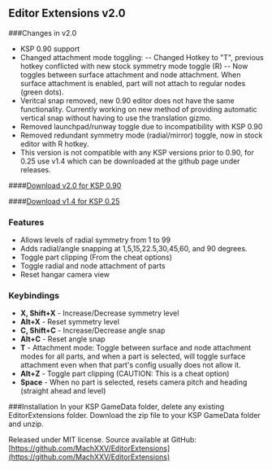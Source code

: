 ## Editor Extensions v2.0

###Changes in v2.0
* KSP 0.90 support
* Changed attachment mode toggling:
-- Changed Hotkey to "T", previous hotkey conflicted with new stock symmetry mode toggle (R)
-- Now toggles between surface attachment and node attachment. When surface attachment is enabled, part will not attach to regular nodes (green dots).
* Veritcal snap removed, new 0.90 editor does not have the same functionality. Currently working on new method of providing automatic vertical snap without having to use the translation gizmo.
* Removed launchpad/runway toggle due to incompatibility with KSP 0.90
* Removed redundant symmetry mode (radial/mirror) toggle, now in stock editor with R hotkey.
* This version is not compatible with any KSP versions prior to 0.90, for 0.25 use v1.4 which can be downloaded at the github page under releases.

####[Download v2.0 for KSP 0.90](https://github.com/MachXXV/EditorExtensions/raw/master/Releases/EditorExtensions_v2.0.zip)

####[Download v1.4 for KSP 0.25](https://github.com/MachXXV/EditorExtensions/raw/master/Releases/EditorExtensions_v1.4.zip)

### Features
* Allows levels of radial symmetry from 1 to 99
* Adds radial/angle snapping at 1,5,15,22.5,30,45,60, and 90 degrees.
* Toggle part clipping (From the cheat options)
* Toggle radial and node attachment of parts
* Reset hangar camera view

### Keybindings
* **X, Shift+X** 	- Increase/Decrease symmetry level
* **Alt+X** 		- Reset symmetry level
* **C, Shift+C** 	- Increase/Decrease angle snap
* **Alt+C**			- Reset angle snap
* **T** 			- Attachment mode: Toggle between surface and node attachment modes for all parts, and when a part is selected, will toggle surface attachment even when that part's config usually does not allow it.
* **Alt+Z** 		- Toggle part clipping (CAUTION: This is a cheat option)
* **Space** 		- When no part is selected, resets camera pitch and heading (straight ahead and level)

###Installation
In your KSP GameData folder, delete any existing EditorExtensions folder.
Download the zip file to your KSP GameData folder and unzip.

Released under MIT license.
Source available at GitHub: [https://github.com/MachXXV/EditorExtensions](https://github.com/MachXXV/EditorExtensions)

